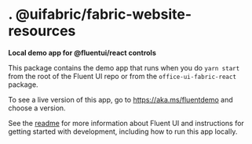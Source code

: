 # . @uifabric/fabric-website-resources

**Local demo app for @fluentui/react controls**

This package contains the demo app that runs when you do `yarn start` from the root of the Fluent UI repo or from the `office-ui-fabric-react` package.

To see a live version of this app, go to https://aka.ms/fluentdemo and choose a version.

See the [readme](https://github.com/microsoft/fluentui) for more information about Fluent UI and instructions for getting started with development, including how to run this app locally.
